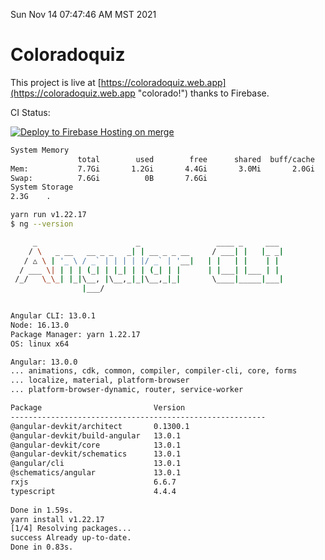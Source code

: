 Sun Nov 14 07:47:46 AM MST 2021

# Coloradoquiz


This project is live at [https://coloradoquiz.web.app](https://coloradoquiz.web.app "colorado!") thanks to Firebase.

CI Status: 

[![Deploy to Firebase Hosting on merge](https://github.com/teamkushal/coloradoquiz/actions/workflows/firebase-hosting-merge.yml/badge.svg)](https://github.com/teamkushal/coloradoquiz/actions/workflows/firebase-hosting-merge.yml)

```bash
System Memory
               total        used        free      shared  buff/cache   available
Mem:           7.7Gi       1.2Gi       4.4Gi       3.0Mi       2.0Gi       6.1Gi
Swap:          7.6Gi          0B       7.6Gi
System Storage
2.3G	.
```
```bash
yarn run v1.22.17
$ ng --version

     _                      _                 ____ _     ___
    / \   _ __   __ _ _   _| | __ _ _ __     / ___| |   |_ _|
   / △ \ | '_ \ / _` | | | | |/ _` | '__|   | |   | |    | |
  / ___ \| | | | (_| | |_| | | (_| | |      | |___| |___ | |
 /_/   \_\_| |_|\__, |\__,_|_|\__,_|_|       \____|_____|___|
                |___/
    

Angular CLI: 13.0.1
Node: 16.13.0
Package Manager: yarn 1.22.17
OS: linux x64

Angular: 13.0.0
... animations, cdk, common, compiler, compiler-cli, core, forms
... localize, material, platform-browser
... platform-browser-dynamic, router, service-worker

Package                         Version
---------------------------------------------------------
@angular-devkit/architect       0.1300.1
@angular-devkit/build-angular   13.0.1
@angular-devkit/core            13.0.1
@angular-devkit/schematics      13.0.1
@angular/cli                    13.0.1
@schematics/angular             13.0.1
rxjs                            6.6.7
typescript                      4.4.4
    
Done in 1.59s.
yarn install v1.22.17
[1/4] Resolving packages...
success Already up-to-date.
Done in 0.83s.
```
```bash
